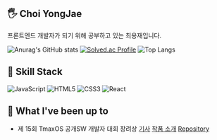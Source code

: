 ## 🖐 Choi YongJae
프론트엔드 개발자가 되기 위해 공부하고 있는 최용재입니다.

![Anurag's GitHub stats](https://github-readme-stats.vercel.app/api?username=yjc2021&show_icons=true&theme=vue) 
[![Solved.ac Profile](http://mazassumnida.wtf/api/v2/generate_badge?boj=yjc1024)](https://solved.ac/yjc1024/)
![Top Langs](https://github-readme-stats.vercel.app/api/top-langs/?username=yjc2021&layout=compact&theme=vue)
## 🔧 Skill Stack
![JavaScript](https://img.shields.io/badge/JavaScript-F7DF1E.svg?&style=for-the-badge&logo=JavaScript&logoColor=white)
![HTML5](https://img.shields.io/badge/HTML5-E34F26.svg?&style=for-the-badge&logo=HTML5&logoColor=white)
![CSS3](https://img.shields.io/badge/CSS3-1572B6.svg?&style=for-the-badge&logo=CSS3&logoColor=white)
![React](https://img.shields.io/badge/React-61DAFB.svg?&style=for-the-badge&logo=React&logoColor=white)

## 📢 What I've been up to
- 제 15회 TmaxOS 공개SW 개발자 대회 장려상
 [기사](https://m.post.naver.com/viewer/postView.naver?volumeNo=32557003&memberNo=33037825)
 [작품 소개](http://bypub.kr/ebook/oss2021-1/index.html#p=60)
 [Repository](https://github.com/yjc2021/calamares)
<!--
**yjc2021/yjc2021** is a ✨ _special_ ✨ repository because its `README.md` (this file) appears on your GitHub profile.

Here are some ideas to get you started:

- 🔭 I’m currently working on ...
- 🌱 I’m currently learning ...
- 👯 I’m looking to collaborate on ...
- 🤔 I’m looking for help with ...
- 💬 Ask me about ...
- 📫 How to reach me: ...
- 😄 Pronouns: ...
- ⚡ Fun fact: ...
-->
